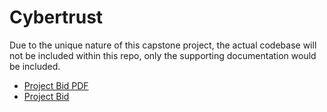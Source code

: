 # Cybertrust

Due to the unique nature of this capstone project, the actual codebase will not be included within this repo, only the supporting documentation would be included.

* [Project Bid PDF](/ProjectBid.pdf)
* [Project Bid](/ProjectBid.md)
